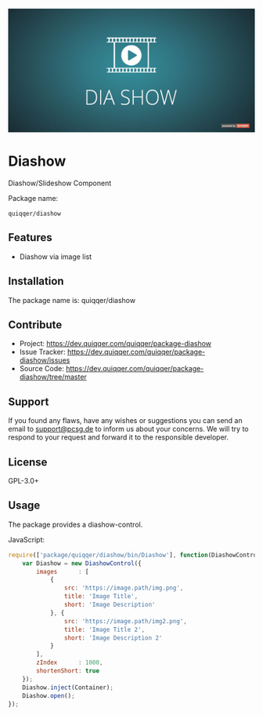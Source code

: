 ![Diashow](bin/images/Readme.jpg)


Diashow
========

Diashow/Slideshow Component

Package name:

    quiqqer/diashow


Features
--------

- Diashow via image list


Installation
------------

The package name is: quiqqer/diashow


Contribute
----------

- Project: https://dev.quiqqer.com/quiqqer/package-diashow
- Issue Tracker: https://dev.quiqqer.com/quiqqer/package-diashow/issues
- Source Code: https://dev.quiqqer.com/quiqqer/package-diashow/tree/master


Support
-------

If you found any flaws, have any wishes or suggestions you can send an email
to [support@pcsg.de](mailto:support@pcsg.de) to inform us about your concerns. 
We will try to respond to your request and forward it to the responsible developer.



License
-------

GPL-3.0+



Usage
-----

The package provides a diashow-control.

JavaScript:

```javascript
require(['package/quiqqer/diashow/bin/Diashow'], function(DiashowControl) {
    var Diashow = new DiashowControl({
        images      : [
            {
                src: 'https://image.path/img.png', 
                title: 'Image Title', 
                short: 'Image Description'
            }, {
                src: 'https://image.path/img2.png', 
                title: 'Image Title 2', 
                short: 'Image Description 2'
            }
        ],
        zIndex      : 1000,
        shortenShort: true
    });
    Diashow.inject(Container);
    Diashow.open();
});
```
